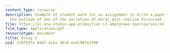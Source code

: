 ```yaml
---
content_type: resource
description: Example of student work for an assignment to write a paper assessing
  the outlook of one of the varieties of moral anti-realism discussed in class.
file: https://ol-ocw-studio-app-production.s3.amazonaws.com/courses/24-230-meta-ethics-fall-2015/238f93fe040facba36c8eedc96fe3f88_MIT24_230F15_Essay2.pdf
file_type: application/pdf
resourcetype: Document
title: Essay 2
uid: 238f93fe-040f-acba-36c8-eedc96fe3f88
---
```

